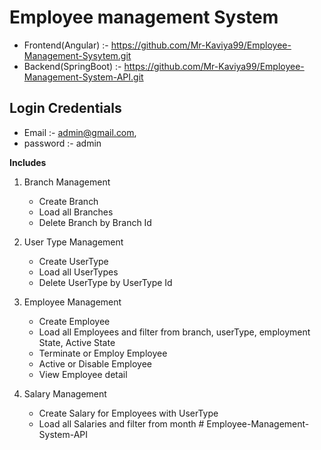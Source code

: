 # **Employee management System**

* Frontend(Angular) :- https://github.com/Mr-Kaviya99/Employee-Management-Sysytem.git
* Backend(SpringBoot) :- https://github.com/Mr-Kaviya99/Employee-Management-System-API.git
 
## Login Credentials

* Email :- admin@gmail.com,
* password :- admin

**Includes**

1. Branch Management
   * Create Branch
   * Load all Branches
   * Delete Branch by Branch Id

2. User Type Management
   * Create UserType
   * Load all UserTypes
   * Delete UserType by UserType Id

3. Employee Management
   * Create Employee
   * Load all Employees and filter from branch, userType, employment State, Active State
   * Terminate or Employ Employee
   * Active or Disable Employee
   * View Employee detail

4. Salary Management
   * Create Salary for Employees with UserType
   * Load all Salaries and filter from month
#   E m p l o y e e - M a n a g e m e n t - S y s t e m - A P I  
 